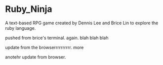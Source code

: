 Ruby_Ninja
==========

A text-based RPG game created by Dennis Lee and Brice Lin to explore the ruby language.

pushed from brice's terminal. again. blah blah blah

update from the browserrrrrrrrrr. more

anotehr update from browser.
